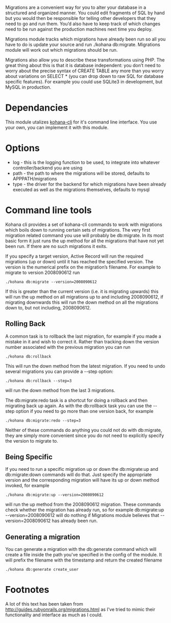 Migrations are a convenient way for you to alter your database in a structured and organized manner. You could edit fragments of SQL by hand but you would then be responsible for telling other developers that they need to go and run them. You’d also have to keep track of which changes need to be run against the production machines next time you deploy.

Migrations module tracks which migrations have already been run so all you have to do is update your source and run ./kohana db:migrate. Migrations module will work out which migrations should be run. 

Migrations also allow you to describe these transformations using PHP. The great thing about this is that it is database independent: you don’t need to worry about the precise syntax of CREATE TABLE any more than you worry about variations on SELECT * (you can drop down to raw SQL for database specific features). For example you could use SQLite3 in development, but MySQL in production.

# Dependancies

This module utalizes [kohana-cli](https://github.com/ivank/kohana-cli) for it's command line interface. You use your own, you can implement it with this module.

# Options

* log - this is the logging function to be used, to integrate into whatever controller/backend you are using
* path - the path to where the migrations will be stored, defaults to APPPATH/migrations
* type - the driver for the backend for which migrations have been already executed as well as the migrations themselves, defaults to mysql

# Command line tools

Kohana cli provides a set of kohana-cli commands to work with migrations which boils down to running certain sets of migrations. The very first migration related command you use will probably be db:migrate. In its most basic form it just runs the up method for all the migrations that have not yet been run. If there are no such migrations it exits.

If you specify a target version, Active Record will run the required migrations (up or down) until it has reached the specified version. The version is the numerical prefix on the migration’s filename. For example to migrate to version 2008090612 run

	./kohana db:migrate --version=2008090612

If this is greater than the current version (i.e. it is migrating upwards) this will run the up method on all migrations up to and including 2008090612, if migrating downwards this will run the down method on all the migrations down to, but not including, 2008090612.

## Rolling Back
A common task is to rollback the last migration, for example if you made a mistake in it and wish to correct it. Rather than tracking down the version number associated with the previous migration you can run

	./kohana db:rollback

This will run the down method from the latest migration. If you need to undo several migrations you can provide a --step option:

	./kohana db:rollback --step=3
will run the down method from the last 3 migrations.

The db:migrate:redo task is a shortcut for doing a rollback and then migrating back up again. As with the db:rollback task you can use the --step option if you need to go more than one version back, for example

	./kohana db:migrate:redo --step=3

Neither of these commands do anything you could not do with db:migrate, they are simply more convenient since you do not need to explicitly specify the version to migrate to.

## Being Specific
If you need to run a specific migration up or down the db:migrate:up and db:migrate:down commands will do that. Just specify the appropriate version and the corresponding migration will have its up or down method invoked, for example

	./kohana db:migrate:up --version=2008090612
will run the up method from the 2008090612 migration. These commands check whether the migration has already run, so for example db:migrate:up --version=2008090612 will do nothing if Migrations module believes that --version=2008090612 has already been run.

## Generating a migration

You can generate a migration with the db:generate command which will create a file inside the path you've specified in the config of the module. It will prefix the filename with the timestamp and return the created filename

	./kohana db:generate create_user

# Footnotes 
A lot of this text has been taken from http://guides.rubyonrails.org/migrations.html as I've tried to mimic their functionality and interface as much as I could.
	